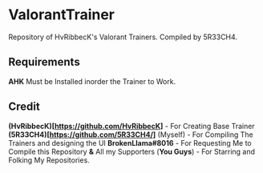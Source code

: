 # ValorantTrainer
Repository of HvRibbecK's Valorant Trainers. Compiled by 5R33CH4.

## Requirements
**AHK** Must be Installed inorder the Trainer to Work.

## Credit
**(HvRibbecK)[https://github.com/HvRibbecK]** - For Creating Base Trainer
**(5R33CH4)[https://github.com/5R33CH4/]** (Myself) - For Compiling The Trainers and designing the UI
**BrokenLlama#8016** - For Requesting Me to Compile this Repository
**&** All my Supporters (**You Guys**) - For Starring and Folking My Repositories.
